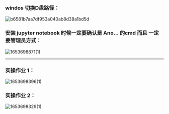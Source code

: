 ### windos 切换D盘路径：

![b6581b7aa7df953a040ab8d38a1bd5d](https://user-images.githubusercontent.com/68007558/170802441-953e3878-1bd7-4103-a292-ce006dc4f0dc.png)

### 安装 jupyter notebook 时候一定要确认是 Ano... 的cmd 而且 一定要管理员方式：

![1653698871(1)](https://user-images.githubusercontent.com/68007558/170803192-7aa8c07c-c417-4b9a-8858-0d25dda03fce.png)

----
### 实操作业 1：

![1653698396(1)](https://user-images.githubusercontent.com/68007558/170802915-a20eaa38-cbc2-4c79-9151-ac781d32b8be.png)


### 实操作业 2：

![1653698329(1)](https://user-images.githubusercontent.com/68007558/170802898-93b76f81-c775-46f0-b8ac-d4f5fc16ccb4.png)
